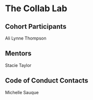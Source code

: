 # The Collab Lab

## Cohort Participants

Ali Lynne Thompson

## Mentors

Stacie Taylor

## Code of Conduct Contacts

Michelle Sauque
